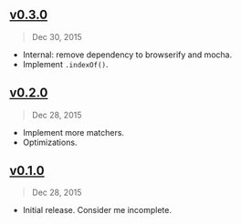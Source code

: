 ## [v0.3.0]
> Dec 30, 2015

- Internal: remove dependency to browserify and mocha.
- Implement `.indexOf()`.

## [v0.2.0]
> Dec 28, 2015

- Implement more matchers.
- Optimizations.

## [v0.1.0]
> Dec 28, 2015

- Initial release. Consider me incomplete.

[v0.1.0]: https://github.com/rstacruz/scour-search/tree/v0.1.0
[v0.2.0]: https://github.com/rstacruz/scour-search/compare/v0.1.0...v0.2.0
[v0.3.0]: https://github.com/rstacruz/scour-search/compare/v0.2.0...v0.3.0
